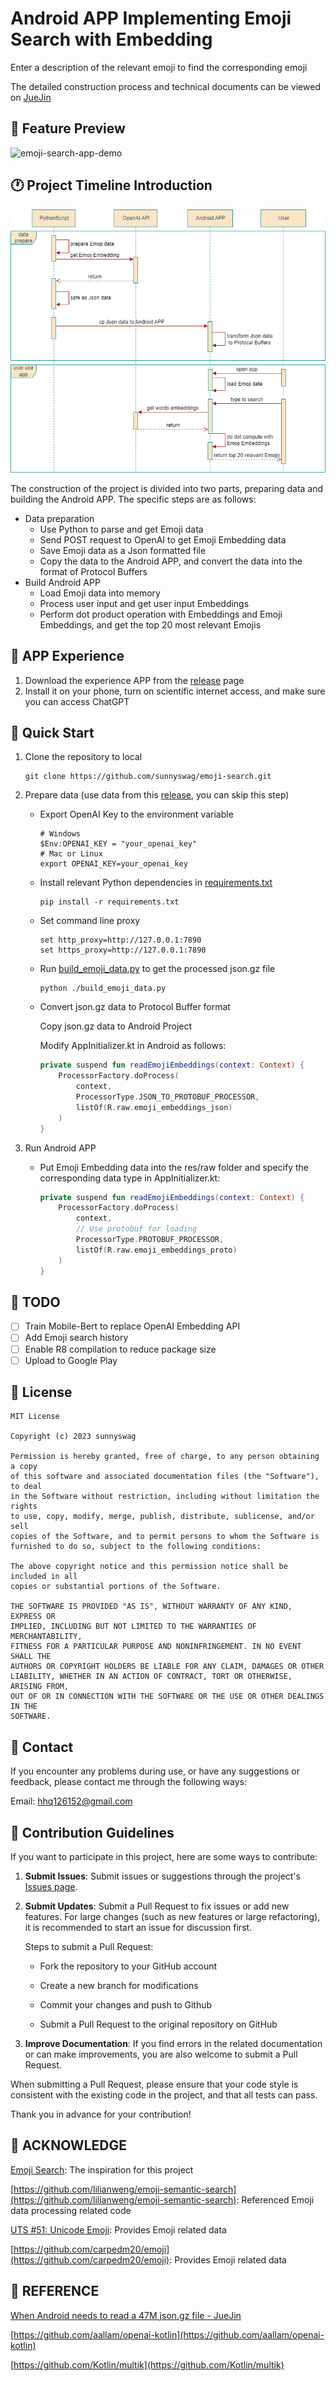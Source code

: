 # Android APP Implementing Emoji Search with Embedding

Enter a description of the relevant emoji to find the corresponding emoji

The detailed construction process and technical documents can be viewed on [JueJin](https://juejin.cn/)

## 🎥 Feature Preview

![emoji-search-app-demo](./assets/emoji-search-app-demo.gif)

## 🕐 Project  Timeline Introduction

![emoji-search-app-sequence-diagram](./assets/emoji-search-app.drawio.png)

The construction of the project is divided into two parts, preparing data and building the Android APP. The specific steps are as follows:

- Data preparation
  - Use Python to parse and get Emoji data
  - Send POST request to OpenAI to get Emoji Embedding data
  - Save Emoji data as a Json formatted file
  - Copy the data to the Android APP, and convert the data into the format of Protocol Buffers
- Build Android APP
  - Load Emoji data into memory
  - Process user input and get user input Embeddings
  - Perform dot product operation with Embeddings and Emoji Embeddings, and get the top 20 most relevant Emojis

## 📱 APP Experience

1. Download the experience APP from the [release](https://github.com/sunnyswag/emoji-search/releases/tag/v1.1.0) page
2. Install it on your phone, turn on scientific internet access, and make sure you can access ChatGPT

## 🚀 Quick Start

1. Clone the repository to local

   ```shell
   git clone https://github.com/sunnyswag/emoji-search.git
   ```

2. Prepare data (use data from this [release](https://github.com/sunnyswag/emoji-search/releases/tag/v1.0.1-beta), you can skip this step)

   * Export OpenAI Key to the environment variable

     ```shell
     # Windows
     $Env:OPENAI_KEY = "your_openai_key"
     # Mac or Linux
     export OPENAI_KEY=your_openai_key
     ```

   * Install relevant Python dependencies in [requirements.txt](https://github.com/sunnyswag/emoji-search/blob/main/Python/requirements.txt)

     ```shell
     pip install -r requirements.txt
     ```

   * Set command line proxy

     ```shell
     set http_proxy=http://127.0.0.1:7890
     set https_proxy=http://127.0.0.1:7890
     ```

   * Run [build_emoji_data.py](https://github.com/sunnyswag/emoji-search/blob/main/Python/build_emoji_data.py) to get the processed json.gz file

     ```shell
     python ./build_emoji_data.py
     ```

   * Convert json.gz data to Protocol Buffer format

     Copy json.gz data to Android Project

     Modify AppInitializer.kt in Android as follows:

     ```Kotlin
     private suspend fun readEmojiEmbeddings(context: Context) {
         ProcessorFactory.doProcess(
             context,
             ProcessorType.JSON_TO_PROTOBUF_PROCESSOR,
             listOf(R.raw.emoji_embeddings_json)
         )
     }
     ```

3. Run Android APP

   * Put Emoji Embedding data into the res/raw folder and specify the corresponding data type in AppInitializer.kt:

     ```kotlin
     private suspend fun readEmojiEmbeddings(context: Context) {
         ProcessorFactory.doProcess(
             context,
             // Use protobuf for loading
             ProcessorType.PROTOBUF_PROCESSOR,
             listOf(R.raw.emoji_embeddings_proto)
         )
     }
     ```

## 📝 TODO

- [ ] Train Mobile-Bert to replace OpenAI Embedding API
- [ ] Add Emoji search history
- [ ] Enable R8 compilation to reduce package size
- [ ] Upload to Google Play

## 📜 License

```
MIT License

Copyright (c) 2023 sunnyswag

Permission is hereby granted, free of charge, to any person obtaining a copy
of this software and associated documentation files (the "Software"), to deal
in the Software without restriction, including without limitation the rights
to use, copy, modify, merge, publish, distribute, sublicense, and/or sell
copies of the Software, and to permit persons to whom the Software is
furnished to do so, subject to the following conditions:

The above copyright notice and this permission notice shall be included in all
copies or substantial portions of the Software.

THE SOFTWARE IS PROVIDED "AS IS", WITHOUT WARRANTY OF ANY KIND, EXPRESS OR
IMPLIED, INCLUDING BUT NOT LIMITED TO THE WARRANTIES OF MERCHANTABILITY,
FITNESS FOR A PARTICULAR PURPOSE AND NONINFRINGEMENT. IN NO EVENT SHALL THE
AUTHORS OR COPYRIGHT HOLDERS BE LIABLE FOR ANY CLAIM, DAMAGES OR OTHER
LIABILITY, WHETHER IN AN ACTION OF CONTRACT, TORT OR OTHERWISE, ARISING FROM,
OUT OF OR IN CONNECTION WITH THE SOFTWARE OR THE USE OR OTHER DEALINGS IN THE
SOFTWARE.
```

## 📧 Contact

If you encounter any problems during use, or have any suggestions or feedback, please contact me through the following ways:

Email: [hhq126152@gmail.com](mailto:hhq126152@gmail.com)

## 🤝 Contribution Guidelines

If you want to participate in this project, here are some ways to contribute:

1. **Submit Issues**: Submit issues or suggestions through the project's [Issues page](https://github.com/sunnyswag/emoji-search/issues).

2. **Submit Updates**: Submit a Pull Request to fix issues or add new features. For large changes (such as new features or large refactoring), it is recommended to start an issue for discussion first.

   Steps to submit a Pull Request:

   - Fork the repository to your GitHub account

   - Create a new branch for modifications

   - Commit your changes and push to Github

   - Submit a Pull Request to the original repository on GitHub

3. **Improve Documentation**: If you find errors in the related documentation or can make improvements, you are also welcome to submit a Pull Request.

When submitting a Pull Request, please ensure that your code style is consistent with the existing code in the project, and that all tests can pass.

Thank you in advance for your contribution!

## 🙏 ACKNOWLEDGE

[Emoji Search](https://www.emojisearch.app/): The inspiration for this project

[https://github.com/lilianweng/emoji-semantic-search](https://github.com/lilianweng/emoji-semantic-search): Referenced Emoji data processing related code

[UTS #51: Unicode Emoji](https://www.unicode.org/reports/tr51/tr51-21.html): Provides Emoji related data

[https://github.com/carpedm20/emoji](https://github.com/carpedm20/emoji): Provides Emoji related data

## 🔗 REFERENCE

[When Android needs to read a 47M json.gz file - JueJin](https://juejin.cn/post/7253744712409071673)

[https://github.com/aallam/openai-kotlin](https://github.com/aallam/openai-kotlin)

[https://github.com/Kotlin/multik](https://github.com/Kotlin/multik)